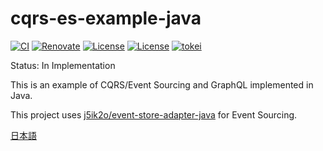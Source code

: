 # cqrs-es-example-java

[![CI](https://github.com/j5ik2o/cqrs-es-example-java/actions/workflows/ci.yml/badge.svg)](https://github.com/j5ik2o/cqrs-es-example-java/actions/workflows/ci.yml)
[![Renovate](https://img.shields.io/badge/renovate-enabled-brightgreen.svg)](https://renovatebot.com)
[![License](https://img.shields.io/badge/License-APACHE2.0-blue.svg)](https://opensource.org/licenses/apache-2-0)
[![License](https://img.shields.io/badge/License-MIT-blue.svg)](https://opensource.org/licenses/MIT)
[![tokei](https://tokei.rs/b1/github/j5ik2o/cqrs-es-example-java)](https://github.com/XAMPPRocky/tokei)

Status: In Implementation

This is an example of CQRS/Event Sourcing and GraphQL implemented in Java.

This project uses [j5ik2o/event-store-adapter-java](https://github.com/j5ik2o/event-store-adapter-java) for Event Sourcing.

[日本語](./README.ja.md)

